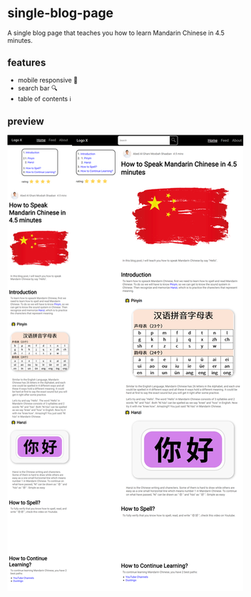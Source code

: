 # single-blog-page
A single blog page that teaches you how to learn Mandarin Chinese in 4.5 minutes.

## features
- mobile responsive 📱
- search bar 🔍
- table of contents ℹ

## preview
<div style="display:flex; flex-direction:row">
  
<img src="./public/mobile-prev.png" width="300" />
<img src="./public/desktop-prev.png" width="700" />
</div>
